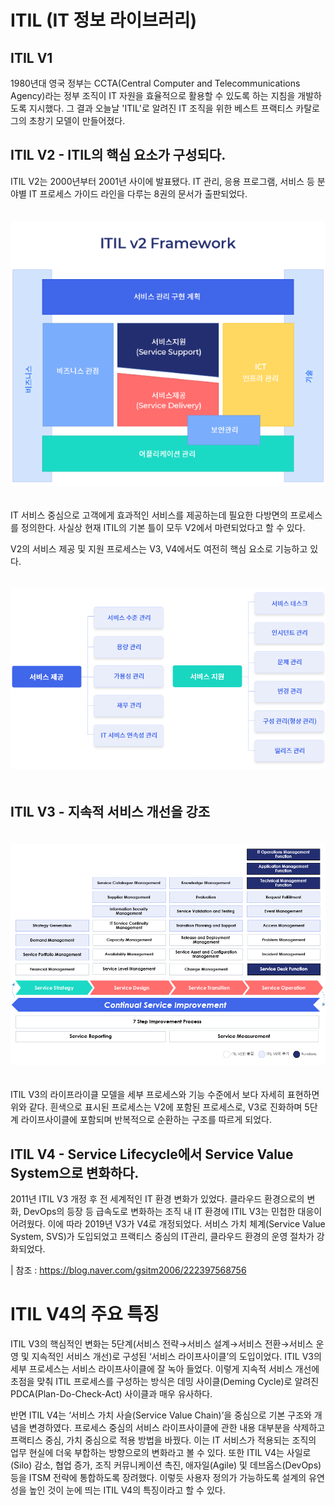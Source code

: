 # ITIL (IT 정보 라이브러리)

## ITIL V1
1980년대 영국 정부는 CCTA(Central Computer and Telecommunications Agency)라는 정부 조직이 IT 자원을 효율적으로 활용할 수 있도록 하는 지침을 개발하도록 지시했다. 그 결과 오늘날 'ITIL'로 알려진 IT 조직을 위한 베스트 프랙티스 카탈로그의 초창기 모델이 만들어졌다.


## ITIL V2 - ITIL의 핵심 요소가 구성되다.
ITIL V2는 2000년부터 2001년 사이에 발표됐다. IT 관리, 응용 프로그램, 서비스 등  분야별 IT 프로세스 가이드 라인을 다루는 8권의 문서가 출판되었다.

<img src="./img/itil-framework.png" style="margin:20px 0">

IT 서비스 중심으로 고객에게 효과적인 서비스를 제공하는데 필요한 다방면의 프로세스를 정의한다. 사실상 현재 ITIL의 기본 틀이 모두 V2에서 마련되었다고 할 수 있다.

V2의 서비스 제공 및 지원 프로세스는 V3, V4에서도 여전히 핵심 요소로 기능하고 있다.

<img src="./img/itil-framework-v2.png" style="margin:20px 0">


## ITIL V3 - 지속적 서비스 개선을 강조

<img src="./img/itil-v3.png" style="margin:20px 0">

ITIL V3의 라이프라이클 모델을 세부 프로세스와 기능 수준에서 보다 자세히 표현하면 위와 같다. 흰색으로 표시된 프로세스는 V2에 포함된 프로세스로, V3로 진화하며 5단계 라이프사이클에 포함되며 반복적으로 순환하는 구조를 따르게 되었다. 

## ITIL V4 - Service Lifecycle에서 Service Value System으로 변화하다.
2011년 ITIL V3 개정 후 전 세계적인 IT 환경 변화가 있었다. 클라우드 환경으로의 변화, DevOps의 등장 등 급속도로 변화하는 조직 내 IT 환경에 ITIL V3는 민첩한 대응이 어려웠다. 이에 따라 2019년 V3가 V4로 개정되었다. 서비스 가치 체계(Service Value System, SVS)가 도입되었고 프랙티스 중심의 IT관리, 클라우드 환경의 운영 절차가 강화되었다. 



| 참조 : https://blog.naver.com/gsitm2006/222397568756

# ITIL V4의 주요 특징
ITIL V3의 핵심적인 변화는 5단계(서비스 전략→서비스 설계→서비스 전환→서비스 운영 및 지속적인 서비스 개선)로 구성된 ‘서비스 라이프사이클’의 도입이었다. ITIL V3의 세부 프로세스는 서비스 라이프사이클에 잘 녹아 들었다. 이렇게 지속적 서비스 개선에 초점을 맞춰 ITIL 프로세스를 구성하는 방식은 데밍 사이클(Deming Cycle)로 알려진 PDCA(Plan-Do-Check-Act) 사이클과 매우 유사하다. 


반면 ITIL V4는 ‘서비스 가치 사슬(Service Value Chain)’을 중심으로 기본 구조와 개념을 변경하였다. 프로세스 중심의 서비스 라이프사이클에 관한 내용 대부분을 삭제하고 프랙티스 중심, 가치 중심으로 적용 방법을 바꿨다. 이는 IT 서비스가 적용되는 조직의 업무 현실에 더욱 부합하는 방향으로의 변화라고 볼 수 있다. 또한 ITIL V4는 사일로(Silo) 감소, 협업 증가, 조직 커뮤니케이션 촉진, 애자일(Agile) 및 데브옵스(DevOps) 등을 ITSM 전략에 통합하도록 장려했다. 이렇듯 사용자 정의가 가능하도록 설계의 유연성을 높인 것이 눈에 띄는  ITIL V4의 특징이라고 할 수 있다.


